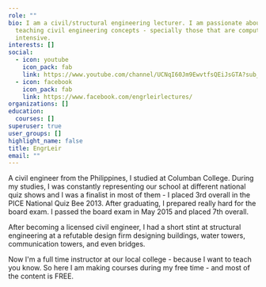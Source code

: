 ```yaml
---
role: ""
bio: I am a civil/structural engineering lecturer. I am passionate about
  teaching civil engineering concepts - specially those that are computationally
  intensive.
interests: []
social:
  - icon: youtube
    icon_pack: fab
    link: https://www.youtube.com/channel/UCNqI60Jm9EwvtfsQEiJsGTA?sub_confirmation=1
  - icon: facebook
    icon_pack: fab
    link: https://www.facebook.com/engrleirlectures/
organizations: []
education:
  courses: []
superuser: true
user_groups: []
highlight_name: false
title: EngrLeir
email: ""
---
```

A civil engineer from the Philippines, I studied at Columban College. During my studies, I was constantly representing our school at different national quiz shows and I was a finalist in most of them - I placed 3rd overall in the PICE National Quiz Bee 2013. After graduating, I prepared really hard for the board exam. I passed the board exam in May 2015 and placed 7th overall.

After becoming a licensed civil engineer, I had a short stint at structural engineering at a refutable design firm designing buildings, water towers, communication towers, and even bridges.

Now I'm a full time instructor at our local college - because I want to teach you know. So here I am making courses during my free time - and most of the content is FREE.